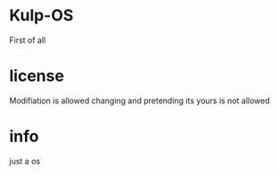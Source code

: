 # Kulp-OS
First of all
# license 
Modifiation is allowed
changing and pretending its yours  is not allowed

# info
just a os
